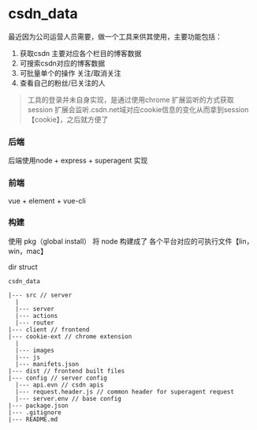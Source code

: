# csdn_data

最近因为公司运营人员需要，做一个工具来供其使用，主要功能包括：
1. 获取csdn 主要对应各个栏目的博客数据
2. 可搜索csdn对应的博客数据
3. 可批量单个的操作 关注/取消关注
4. 查看自己的粉丝/已关注的人


> 工具的登录并未自身实现，是通过使用chrome 扩展监听的方式获取session
> 扩展会监听.csdn.net域对应cookie信息的变化从而拿到session【cookie】，之后就方便了

### 后端 
后端使用node + express + superagent 实现

### 前端
vue + element + vue-cli

### 构建
使用 pkg（global install） 将 node 构建成了 各个平台对应的可执行文件【lin，win，mac】

dir struct

```
csdn_data

|--- src // server
  |
  |--- server
  |--- actions
  |--- router
|--- client // frontend
|--- cookie-ext // chrome extension
  |
  |--- images
  |--- js
  |--- manifets.json
|--- dist // frontend built files
|--- config // server config
  |--- api.evn // csdn apis 
  |--- request.header.js // common header for superagent request
  |--- server.env // base config
|--- package.json
|--- .gitignore
|--- README.md
```

